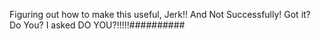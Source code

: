 Figuring out how to make this useful, Jerk!! And Not Successfully! Got it? Do You? I asked DO YOU?!!!!!##########

